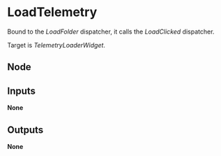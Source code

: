 # LoadTelemetry
Bound to the *LoadFolder* dispatcher, it calls the *LoadClicked* dispatcher.  

Target is *TelemetryLoaderWidget*.  

## Node

## Inputs
**None**

## Outputs
**None**